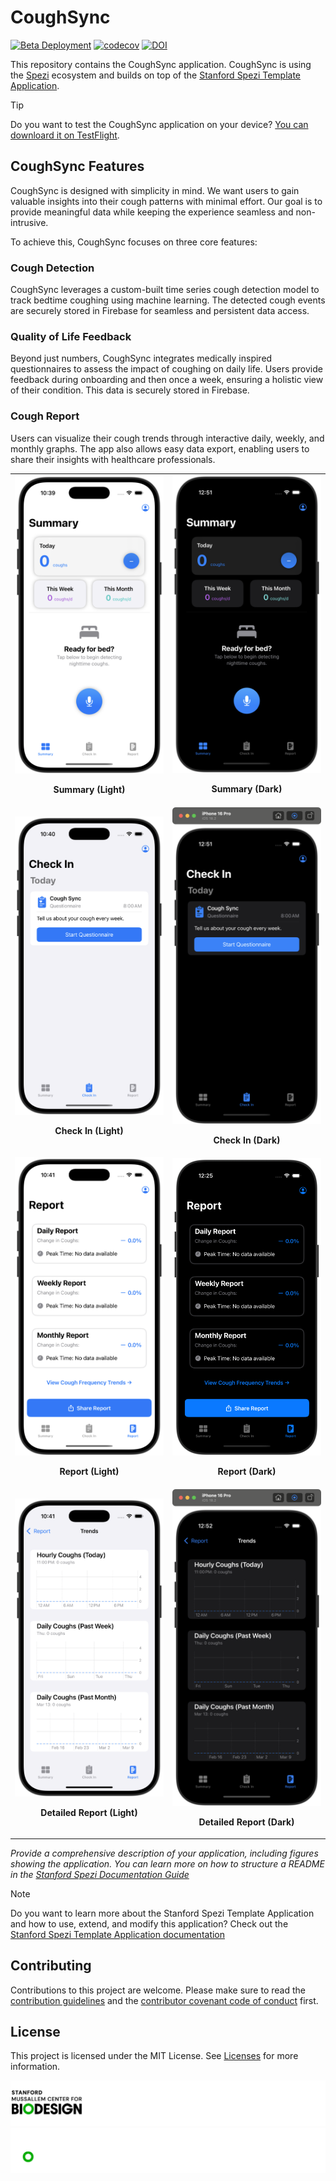 <!--

This source file is part of the CoughSync based on the Stanford Spezi Template Application project

SPDX-FileCopyrightText: 2025 Stanford University

SPDX-License-Identifier: MIT

-->

# CoughSync

[![Beta Deployment](https://github.com/CS342/2025-CoughSync/actions/workflows/beta-deployment.yml/badge.svg)](https://github.com/CS342/2025-CoughSync/actions/workflows/beta-deployment.yml)
[![codecov](https://codecov.io/gh/CS342/2025-CoughSync/graph/badge.svg?token=ScRESP8x1r)](https://codecov.io/gh/CS342/2025-CoughSync)
[![DOI](https://zenodo.org/badge/DOI/10.5281/zenodo.14740621.svg)](https://doi.org/10.5281/zenodo.14740621)


This repository contains the CoughSync application.
CoughSync is using the [Spezi](https://github.com/StanfordSpezi/Spezi) ecosystem and builds on top of the [Stanford Spezi Template Application](https://github.com/StanfordSpezi/SpeziTemplateApplication).

> [!TIP]
> Do you want to test the CoughSync application on your device? [You can downloard it on TestFlight](https://testflight.apple.com/join/2DKsMx2z).


## CoughSync Features

CoughSync is designed with simplicity in mind. We want users to gain valuable insights into their cough patterns with minimal effort. Our goal is to provide meaningful data while keeping the experience seamless and non-intrusive.

To achieve this, CoughSync focuses on three core features:

### Cough Detection

CoughSync leverages a custom-built time series cough detection model to track bedtime coughing using machine learning. The detected cough events are securely stored in Firebase for seamless and persistent data access.

### Quality of Life Feedback

Beyond just numbers, CoughSync integrates medically inspired questionnaires to assess the impact of coughing on daily life. Users provide feedback during onboarding and then once a week, ensuring a holistic view of their condition. This data is securely stored in Firebase.

### Cough Report

Users can visualize their cough trends through interactive daily, weekly, and monthly graphs. The app also allows easy data export, enabling users to share their insights with healthcare professionals.
<table>
  <tr>
    <td>
      <div align="center">
        <img src="https://raw.githubusercontent.com/CS342/2025-CoughSync/main/Resources/Summary.png?raw=true" width="250"/>
        <p><strong>Summary (Light)</strong></p>
      </div>
    </td>
    <td>
      <div align="center">
        <img src="https://raw.githubusercontent.com/CS342/2025-CoughSync/main/Resources/Summary-dark.png?raw=true" width="250"/>
        <p><strong>Summary (Dark)</strong></p>
      </div>
    </td>
  </tr>
  <tr>
    <td>
      <div align="center">
        <img src="https://raw.githubusercontent.com/CS342/2025-CoughSync/main/Resources/Check%20In.png?raw=true" width="250"/>
        <p><strong>Check In (Light)</strong></p>
      </div>
    </td>
    <td>
      <div align="center">
        <img src="https://raw.githubusercontent.com/CS342/2025-CoughSync/main/Resources/Check%20in-dark.png?raw=true" width="250"/>
        <p><strong>Check In (Dark)</strong></p>
      </div>
    </td>
  </tr>
  <tr>
    <td>
      <div align="center">
        <img src="https://raw.githubusercontent.com/CS342/2025-CoughSync/main/Resources/Report.png?raw=true" width="250"/>
        <p><strong>Report (Light)</strong></p>
      </div>
    </td>
    <td>
      <div align="center">
        <img src="https://raw.githubusercontent.com/CS342/2025-CoughSync/main/Resources/Report-dark.png?raw=true" width="250"/>
        <p><strong>Report (Dark)</strong></p>
      </div>
    </td>
  </tr>
  <tr>
    <td>
      <div align="center">
        <img src="https://raw.githubusercontent.com/CS342/2025-CoughSync/main/Resources/Report2.png?raw=true" width="250"/>
        <p><strong>Detailed Report (Light)</strong></p>
      </div>
    </td>
    <td>
      <div align="center">
        <img src="https://raw.githubusercontent.com/CS342/2025-CoughSync/main/Resources/Report2-dark.png?raw=true" width="250"/>
        <p><strong>Detailed Report (Dark)</strong></p>
      </div>
    </td>
  </tr>
</table>



*Provide a comprehensive description of your application, including figures showing the application. You can learn more on how to structure a README in the [Stanford Spezi Documentation Guide](https://swiftpackageindex.com/stanfordspezi/spezi/documentation/spezi/documentation-guide)*

> [!NOTE]  
> Do you want to learn more about the Stanford Spezi Template Application and how to use, extend, and modify this application? Check out the [Stanford Spezi Template Application documentation](https://stanfordspezi.github.io/SpeziTemplateApplication)


## Contributing

Contributions to this project are welcome. Please make sure to read the [contribution guidelines](https://github.com/StanfordSpezi/.github/blob/main/CONTRIBUTING.md) and the [contributor covenant code of conduct](https://github.com/StanfordSpezi/.github/blob/main/CODE_OF_CONDUCT.md) first.


## License

This project is licensed under the MIT License. See [Licenses](LICENSES) for more information.

![Spezi Footer](https://raw.githubusercontent.com/StanfordSpezi/.github/main/assets/FooterLight.png#gh-light-mode-only)
![Spezi Footer](https://raw.githubusercontent.com/StanfordSpezi/.github/main/assets/FooterDark.png#gh-dark-mode-only)
